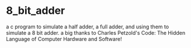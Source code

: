 # 8_bit_adder
a c program to simulate a half adder, a full adder, and using them to simulate a 8 bit adder. a big thanks to Charles Petzold's Code: The Hidden Language of Computer Hardware and Software!
